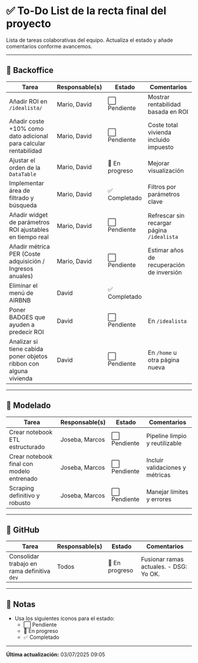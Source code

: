 # ✅ To-Do List de la recta final del proyecto

Lista de tareas colaborativas del equipo. Actualiza el estado y añade comentarios conforme avancemos.

---

## 🧾 Backoffice 

| Tarea                                                                 | Responsable(s)     | Estado   | Comentarios                                  |
|-----------------------------------------------------------------------|--------------------|----------|----------------------------------------------|
| Añadir ROI en `/idealista/`                                          | Mario, David       | ⬜ Pendiente | Mostrar rentabilidad basada en ROI            |
| Añadir coste +10% como dato adicional para calcular rentabilidad     | Mario, David       | ⬜ Pendiente | Coste total vivienda incluido impuesto        |
| Ajustar el orden de la `DataTable`                                   | Mario, David       | 🔄 En progreso | Mejorar visualización                         |
| Implementar área de filtrado y búsqueda                              | Mario, David       | ✅ Completado| Filtros por parámetros clave                  |
| Añadir widget de parámetros ROI ajustables en tiempo real            | Mario, David       | ⬜ Pendiente | Refrescar sin recargar página `/idealista`   |
| Añadir métrica PER (Coste adquisición / Ingresos anuales)            | Mario, David       | ⬜ Pendiente | Estimar años de recuperación de inversión     |
| Eliminar el menú de AIRBNB                                           | David       | ✅ Completado |                                 |
| Poner BADGES que ayuden a predecir ROI                               | David       | ⬜ Pendiente |  En `/idealista`                     |
| Analizar si tiene cabida poner objetos ribbon con alguna vivienda    | David       | ⬜ Pendiente |  En `/home` u otra página nueva             |

---

## 🧪 Modelado 
| Tarea                                                                 | Responsable(s)     | Estado   | Comentarios                                  |
|-----------------------------------------------------------------------|--------------------|----------|----------------------------------------------|
| Crear notebook ETL estructurado                                       | Joseba, Marcos     | ⬜ Pendiente | Pipeline limpio y reutilizable               |
| Crear notebook final con modelo entrenado                             | Joseba, Marcos     | ⬜ Pendiente | Incluir validaciones y métricas              |
| Scraping definitivo y robusto                                         | Joseba, Marcos     | ⬜ Pendiente | Manejar límites y errores                    |

---

## 🧩 GitHub 

| Tarea                                                                 | Responsable(s)     | Estado   | Comentarios                                  |
|-----------------------------------------------------------------------|--------------------|----------|----------------------------------------------|
| Consolidar trabajo en rama definitiva `dev`                          | Todos              | 🔄 En progreso | Fusionar ramas actuales. - DSG: Yo OK.                      |

---

## 📌 Notas

- Usa los siguientes íconos para el estado:
  - ⬜ Pendiente
  - 🔄 En progreso
  - ✅ Completado


---

**Última actualización:** 03/07/2025 09:05
